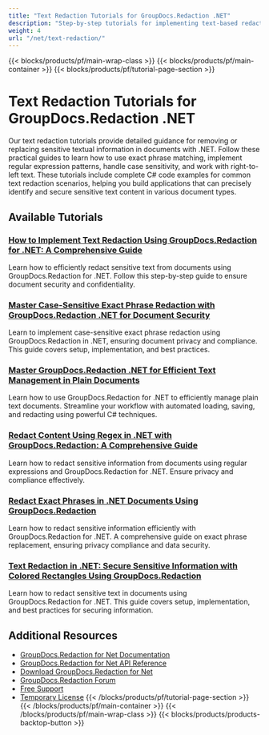 ```yaml
---
title: "Text Redaction Tutorials for GroupDocs.Redaction .NET"
description: "Step-by-step tutorials for implementing text-based redactions using exact phrases, regular expressions, and case sensitivity options in GroupDocs.Redaction for .NET."
weight: 4
url: "/net/text-redaction/"
---
```

{{< blocks/products/pf/main-wrap-class >}}
{{< blocks/products/pf/main-container >}}
{{< blocks/products/pf/tutorial-page-section >}}
# Text Redaction Tutorials for GroupDocs.Redaction .NET

Our text redaction tutorials provide detailed guidance for removing or replacing sensitive textual information in documents with .NET. Follow these practical guides to learn how to use exact phrase matching, implement regular expression patterns, handle case sensitivity, and work with right-to-left text. These tutorials include complete C# code examples for common text redaction scenarios, helping you build applications that can precisely identify and secure sensitive text content in various document types.

## Available Tutorials

### [How to Implement Text Redaction Using GroupDocs.Redaction for .NET&#58; A Comprehensive Guide](./groupdocs-redaction-net-text-redaction-guide/)
Learn how to efficiently redact sensitive text from documents using GroupDocs.Redaction for .NET. Follow this step-by-step guide to ensure document security and confidentiality.

### [Master Case-Sensitive Exact Phrase Redaction with GroupDocs.Redaction .NET for Document Security](./groupdocs-redaction-net-case-sensitive-exact-phrase-redaction/)
Learn to implement case-sensitive exact phrase redaction using GroupDocs.Redaction in .NET, ensuring document privacy and compliance. This guide covers setup, implementation, and best practices.

### [Master GroupDocs.Redaction .NET for Efficient Text Management in Plain Documents](./groupdocs-redaction-net-efficient-text-management/)
Learn how to use GroupDocs.Redaction for .NET to efficiently manage plain text documents. Streamline your workflow with automated loading, saving, and redacting using powerful C# techniques.

### [Redact Content Using Regex in .NET with GroupDocs.Redaction&#58; A Comprehensive Guide](./redact-content-regex-groupdocs-redaction-net/)
Learn how to redact sensitive information from documents using regular expressions and GroupDocs.Redaction for .NET. Ensure privacy and compliance effectively.

### [Redact Exact Phrases in .NET Documents Using GroupDocs.Redaction](./guide-redact-exact-phrases-groupdocs-redaction-dotnet/)
Learn how to redact sensitive information efficiently with GroupDocs.Redaction for .NET. A comprehensive guide on exact phrase replacement, ensuring privacy compliance and data security.

### [Text Redaction in .NET&#58; Secure Sensitive Information with Colored Rectangles Using GroupDocs.Redaction](./implement-text-redaction-colored-rectangle-dotnet/)
Learn how to redact sensitive text in documents using GroupDocs.Redaction for .NET. This guide covers setup, implementation, and best practices for securing information.

## Additional Resources

- [GroupDocs.Redaction for Net Documentation](https://docs.groupdocs.com/redaction/net/)
- [GroupDocs.Redaction for Net API Reference](https://reference.groupdocs.com/redaction/net/)
- [Download GroupDocs.Redaction for Net](https://releases.groupdocs.com/redaction/net/)
- [GroupDocs.Redaction Forum](https://forum.groupdocs.com/c/redaction)
- [Free Support](https://forum.groupdocs.com/)
- [Temporary License](https://purchase.groupdocs.com/temporary-license/)
{{< /blocks/products/pf/tutorial-page-section >}}
{{< /blocks/products/pf/main-container >}}
{{< /blocks/products/pf/main-wrap-class >}}
{{< blocks/products/products-backtop-button >}}